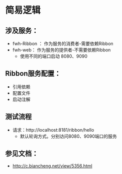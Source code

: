 # 简易逻辑
## 涉及服务：
- fwh-Ribbon ： 作为服务的消费者-需要依赖Ribbon
- fwh-web： 作为服务的提供者-不需要依赖Ribbon
    - 使用不同的端口启动 8080、9090

## Ribbon服务配置：
- 引用依赖
- 配置文件
- 启动注解

## 测试流程
- 请求：http://localhost:8181/ribbon/hello
    - 默认轮询方式。分别访问8080、9090端口的服务

## 参见文档：
- http://c.biancheng.net/view/5356.html